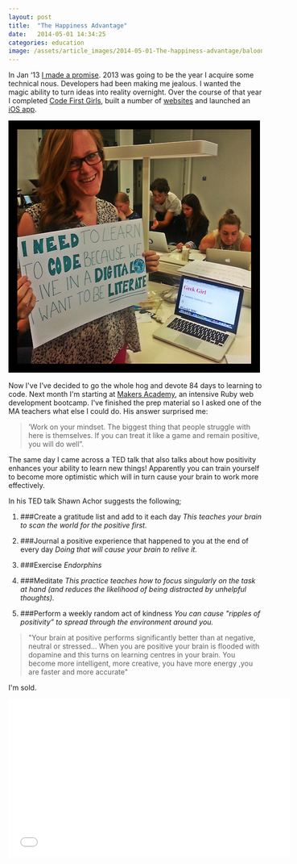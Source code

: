 ```yaml
---
layout: post
title:  "The Happiness Advantage"
date:   2014-05-01 14:34:25
categories: education
image: /assets/article_images/2014-05-01-The-happiness-advantage/baloons2.jpg
---
```

In Jan ‘13 [I made a promise](http://www.eyedea.org.uk/2012/12/28/the-year-ahead/). 2013 was going to be the year I acquire some technical nous. Developers had been making me jealous. I wanted the magic ability to turn ideas into reality overnight. Over the course of that year I completed [Code First Girls](http://www.codefirstgirls.org.uk/), built a number of [websites](http://www.geekchic.me/) and launched an [iOS app](https://www.youtube.com/watch?v=52XkpGwWxLo).

![](/assets/article_images/2014-05-01-The-happiness-advantage/geekgirlme.jpg)

Now I've I’ve decided to go the whole hog and devote 84 days to learning to code.  Next month I'm starting at [Makers Academy](http://www.makersacademy.com/), an intensive Ruby web development bootcamp.
I've finished the prep material so I asked one of the MA teachers what else I could do. His answer surprised me:
>’Work on your mindset. The biggest thing that people struggle with here is themselves. If you can treat it like a game and remain positive, you will do well”.

The same day I came across a TED talk that also talks about how positivity enhances your ability to learn new things! Apparently you can train yourself to become more optimistic which will in turn cause your brain to work more effectively.

In his TED talk Shawn Achor suggests the following;

1. ###Create a gratitude list and add to it each day
*This teaches your brain to scan the world for the positive first.*

2. ###Journal a positive experience that happened to you at the end of every day
*Doing that will cause your brain to relive it.*

3. ###Exercise
*Endorphins*

4. ###Meditate
*This practice teaches how to focus singularly on the task at hand (and reduces the likelihood  of being distracted by unhelpful thoughts).*

5. ###Perform a weekly random act of kindness
*You can cause "ripples of positivity” to spread through the environment around you.*

>"Your brain at positive performs significantly better than at negative, neutral or stressed… When you are positive your brain is flooded with dopamine and this turns on learning centres in your brain. You become more intelligent, more creative, you have more energy ,you are faster and more accurate"

I'm sold.

<iframe width="560" height="315" src="//www.youtube.com/embed/GXy__kBVq1M" frameborder="0" allowfullscreen></iframe>

